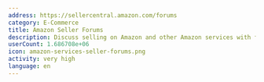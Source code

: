 ```yaml
---
address: https://sellercentral.amazon.com/forums
category: E-Commerce
title: Amazon Seller Forums
description: Discuss selling on Amazon and other Amazon services with fellow sellers
userCount: 1.686708e+06
icon: amazon-services-seller-forums.png
activity: very high
language: en
---
```

